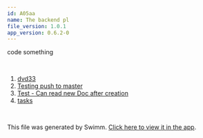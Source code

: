 ```yaml
---
id: A05aa
name: The backend pl
file_version: 1.0.1
app_version: 0.6.2-0
---
```


<!-- Intro - Do not remove this comment --> 
 code something

<br/>

<!-- Steps - Do not remove this comment --> 
1. [dvd33](dvd33.2pEqk.sw.md) 
2. [Testing push to master](testing-push-to-master.YpYvHhE6EB8e1d6beryL.sw.md) 
3. [Test - Can read new Doc after creation](http://localhost:5000/#/repos/U0sVB7lC9at5XPOW1TBW/docs/rpEX5) 
4. [tasks](clickup.com) 


<br/>

This file was generated by Swimm. [Click here to view it in the app](http://localhost:5000/#/repos/Z2l0aHViJTNBJTNBc3ItZXh0ZW5zaW9uJTNBJTNBZG91ZWs=/docs/A05aa).